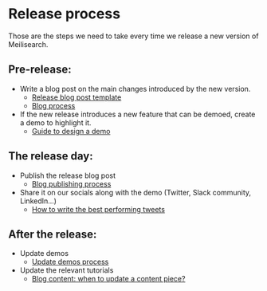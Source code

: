 # Release process

Those are the steps we need to take every time we release a new version of Meilisearch.

## Pre-release:

- Write a blog post on the main changes introduced by the new version. 
    - [Release blog post template](https://www.notion.so/Release-blog-post-template-d3e2f64e30d145218d74b7be8267a8ef)
    - [Blog process](https://github.com/meilisearch/devrel/blob/main/process/blog_process.md)
- If the new release introduces a new feature that can be demoed, create a demo to highlight it.
    - [Guide to design a demo](https://www.figma.com/file/YUqMlOmApYd0D2aitPyDce/Guide-to-design-a-demo)

## The release day:

- Publish the release blog post
    - [Blog publishing process](https://github.com/meilisearch/devrel/blob/main/process/blog_publishing_process.md)
- Share it on our socials along with the demo (Twitter, Slack community, LinkedIn...) 
    - [How to write the best performing tweets](https://www.notion.so/meilisearch/Social-Media-Queue-f5ab593e972d49a891059e2e537be7fe#ad47b7f117ee4b44ba73e09a963c0139)

## After the release: 

- Update demos 
    - [Update demos process](https://github.com/meilisearch/demos/blob/main/process/demo_update_%20process.md)
- Update the relevant tutorials
    - [Blog content: when to update a content piece?](https://github.com/meilisearch/devrel/issues/348)
